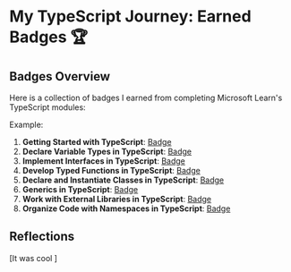 # My TypeScript Journey: Earned Badges 🏆

## Badges Overview

Here is a collection of badges I earned from completing Microsoft Learn's TypeScript modules:

Example:

1. **Getting Started with TypeScript**: [Badge](https://learn.microsoft.com/api/achievements/share/en-us/Liaaaaaaaaaaa/AQR5VVB7?sharingId=25C215F76146F6DF)
2. **Declare Variable Types in TypeScript**: [Badge](https://learn.microsoft.com/api/achievements/share/en-us/Liaaaaaaaaaaa/8RHJQVLW?sharingId=25C215F76146F6DF)
3. **Implement Interfaces in TypeScript**: [Badge](https://learn.microsoft.com/api/achievements/share/en-us/Liaaaaaaaaaaa/4SPVS2EK?sharingId=25C215F76146F6DF)
4. **Develop Typed Functions in TypeScript**: [Badge](https://learn.microsoft.com/api/achievements/share/en-us/Liaaaaaaaaaaa/EJQVTU5P?sharingId=25C215F76146F6DF)
5. **Declare and Instantiate Classes in TypeScript**: [Badge](https://learn.microsoft.com/api/achievements/share/en-us/Liaaaaaaaaaaa/QDQ9T8XE?sharingId=25C215F76146F6DF)
6. **Generics in TypeScript**: [Badge](https://learn.microsoft.com/api/achievements/share/en-us/Liaaaaaaaaaaa/CWCQBKH9?sharingId=25C215F76146F6DF)
7. **Work with External Libraries in TypeScript**: [Badge](https://learn.microsoft.com/api/achievements/share/en-us/Liaaaaaaaaaaa/YVY9GNBR?sharingId=25C215F76146F6DF)
8. **Organize Code with Namespaces in TypeScript**: [Badge](https://learn.microsoft.com/api/achievements/share/en-us/Liaaaaaaaaaaa/FZFCST4X?sharingId=25C215F76146F6DF)

## Reflections

[It was cool ]
